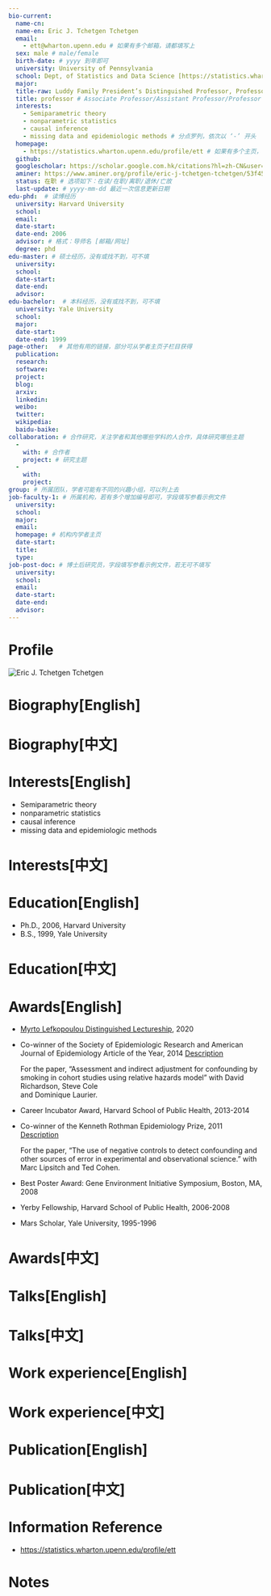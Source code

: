 ```yaml
---
bio-current:
  name-cn: 
  name-en: Eric J. Tchetgen Tchetgen
  email: 
    - ett@wharton.upenn.edu # 如果有多个邮箱，请都填写上
  sex: male # male/female
  birth-date: # yyyy 到年即可
  university: University of Pennsylvania 
  school: Dept, of Statistics and Data Science [https://statistics.wharton.upenn.edu/] # 格式：学院名称[学院官网链接]
  major: 
  title-raw: Luddy Family President’s Distinguished Professor, Professor of Statistics and Data Science# 主页原始字符串
  title: professor # Associate Professor/Assistant Professor/Professor
  interests: 
    - Semiparametric theory
    - nonparametric statistics
    - causal inference
    - missing data and epidemiologic methods # 分点罗列，依次以 ‘-’ 开头
  homepage: 
    - https://statistics.wharton.upenn.edu/profile/ett # 如果有多个主页，请都填写上
  github: 
  googlescholar: https://scholar.google.com.hk/citations?hl=zh-CN&user=sHMXWrMAAAAJ
  aminer: https://www.aminer.org/profile/eric-j-tchetgen-tchetgen/53f45299dabfaee1c0b1e5b3 # 从这里查找 https://www.aminer.org/search/person
  status: 在职 # 选项如下：在读/在职/离职/退休/亡故
  last-update: # yyyy-mm-dd 最近一次信息更新日期
edu-phd:  # 读博经历
  university: Harvard University
  school: 
  email: 
  date-start: 
  date-end: 2006
  advisor: # 格式：导师名 [邮箱/网址]
  degree: phd
edu-master: # 硕士经历，没有或找不到，可不填
  university: 
  school: 
  date-start: 
  date-end: 
  advisor:
edu-bachelor:  # 本科经历，没有或找不到，可不填
  university: Yale University
  school: 
  major: 
  date-start: 
  date-end: 1999
page-other:   # 其他有用的链接，部分可从学者主页子栏目获得
  publication: 
  research: 
  software: 
  project: 
  blog: 
  arxiv: 
  linkedin: 
  weibo:
  twitter:
  wikipedia:
  baidu-baike:
collaboration: # 合作研究，关注学者和其他哪些学科的人合作，具体研究哪些主题
  - 
    with: # 合作者
    project: # 研究主题
  - 
    with: 
    project: 
group: # 所属团队，学者可能有不同的兴趣小组，可以列上去
job-faculty-1: # 所属机构，若有多个增加编号即可，字段填写参看示例文件
  university: 
  school: 
  major: 
  email: 
  homepage: # 机构内学者主页
  date-start: 
  title: 
  type: 
job-post-doc: # 博士后研究员，字段填写参看示例文件，若无可不填写
  university: 
  school: 
  email: 
  date-start: 
  date-end: 
  advisor: 
---
```


# Profile

![Eric J. Tchetgen Tchetgen](https://faculty.wharton.upenn.edu/wp-content/uploads/2018/01/Tchetgen_3.jpg)

# Biography[English]

# Biography[中文]

# Interests[English]
  - Semiparametric theory
  - nonparametric statistics
  - causal inference
  - missing data and epidemiologic methods

# Interests[中文]

# Education[English]
  - Ph.D., 2006, Harvard University  
  - B.S., 1999, Yale University
# Education[中文]

# Awards[English]
  - [Myrto Lefkopoulou Distinguished Lectureship](https://www.hsph.harvard.edu/biostatistics/myrto-award/), 2020
  - Co-winner of the Society of Epidemiologic Research and American Journal of Epidemiology Article of the Year, 2014 [Description](https://statistics.wharton.upenn.edu/profile/ett/#)
      
      For the paper, “Assessment and indirect adjustment for confounding by smoking in cohort studies using relative hazards model” with David Richardson, Steve Cole  
      and Dominique Laurier.
      
  - Career Incubator Award, Harvard School of Public Health, 2013-2014
  - Co-winner of the Kenneth Rothman Epidemiology Prize, 2011 [Description](https://statistics.wharton.upenn.edu/profile/ett/#)
      
      For the paper, “The use of negative controls to detect confounding and other sources of error in experimental and observational science.” with Marc Lipsitch and Ted Cohen.
      
  - Best Poster Award: Gene Environment Initiative Symposium, Boston, MA, 2008
  - Yerby Fellowship, Harvard School of Public Health, 2006-2008
  - Mars Scholar, Yale University, 1995-1996
# Awards[中文]

# Talks[English]

# Talks[中文]

# Work experience[English]

# Work experience[中文]

# Publication[English]

# Publication[中文]

# Information Reference
  - https://statistics.wharton.upenn.edu/profile/ett
# Notes